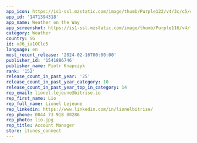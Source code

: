 ```yaml
---
app_icon: https://is1-ssl.mzstatic.com/image/thumb/Purple122/v4/3c/c5/c6/3cc5c611-0435-4e87-e278-d5a649d5ef7f/AppIcon-Final-0-0-1x_U007emarketing-0-0-0-7-0-0-sRGB-85-220.png/1024x1024bb.png
app_id: '1471394318'
app_name: Weather on the Way
app_screenshot: https://is1-ssl.mzstatic.com/image/thumb/Purple116/v4/f9/c1/93/f9c1939e-7567-f137-b7c8-29d6e9bc70ee/b2bd3458-ad8f-459f-b41e-c2f5c91fafcf_1.png/1242x2688bb.png
category: Weather
country: SG
id: vJ6_ia1OClc5
language: en
most_recent_release: '2024-02-16T00:00:00'
publisher_id: '1541886746'
publisher_name: Piotr Knapczyk
rank: '152'
release_count_in_past_year: '25'
release_count_in_past_year_category: 10
release_count_in_past_year_top_in_category: 14
rep_email: lionel.lejeune@bitrise.io
rep_first_name: Lio
rep_full_name: Lionel Lejeune
rep_linkedin: https://www.linkedin.com/in/lionelbitrise/
rep_phone: 0044 73 918 00286
rep_photo: lio.jpg
rep_title: Account Manager
store: itunes_connect
---
```

